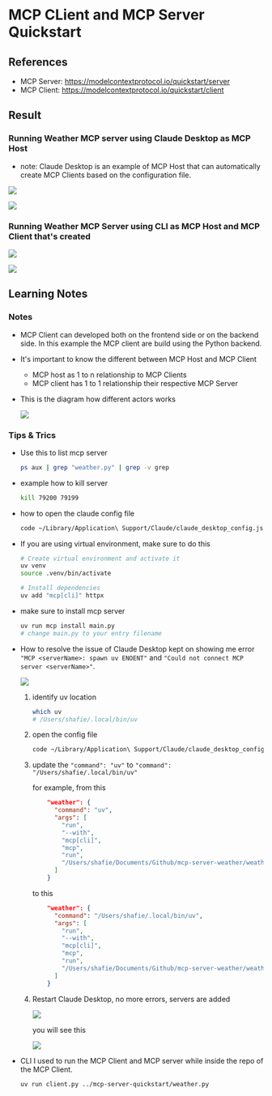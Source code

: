 # MCP CLient and MCP Server Quickstart

## References

- MCP Server: https://modelcontextprotocol.io/quickstart/server
- MCP Client: https://modelcontextprotocol.io/quickstart/client

## Result

### Running Weather MCP server using Claude Desktop as MCP Host

- note: Claude Desktop is an example of MCP Host that can automatically create MCP Clients based on the configuration file.

![](./img/mcp-client-4.png)

![](./img/mcp-client-5.png)

### Running Weather MCP Server using CLI as MCP Host and MCP Client that's created

![](./img/mcp-server-1.png)

![](./img/mcp-server-2.png)

## Learning Notes

### Notes

- MCP Client can developed both on the frontend side or on the backend side. In this example the MCP client are build using the Python backend.
- It's important to know the different between MCP Host and MCP Client
  - MCP host as 1 to n relationship to MCP Clients
  - MCP client has 1 to 1 relationship their respective MCP Server
- This is the diagram how different actors works

  ![](./img/mcp-components.png)

### Tips & Trics

- Use this to list mcp server
  ```bash
  ps aux | grep "weather.py" | grep -v grep
  ```
- example how to kill server
  ```bash
  kill 79200 79199
  ```
- how to open the claude config file
  ```bash
  code ~/Library/Application\ Support/Claude/claude_desktop_config.json
  ```
- If you are using virtual environment, make sure to do this
  ```bash
  # Create virtual environment and activate it
  uv venv
  source .venv/bin/activate

  # Install dependencies
  uv add "mcp[cli]" httpx
  ```
- make sure to install mcp server
  ```bash
  uv run mcp install main.py
  # change main.py to your entry filename
  ```
- How to resolve the issue of Claude Desktop kept on showing me error `"MCP <serverName>: spawn uv ENOENT"` and `"Could not connect MCP server <serverName>"`.

  ![](./img/mcp-client-1.png)

  1. identify uv location

     ```bash
     which uv
     # /Users/shafie/.local/bin/uv
     ```

  2. open the config file

     ```bash
     code ~/Library/Application\ Support/Claude/claude_desktop_config.json
     ```

  3. update the `"command": "uv"` to `"command": "/Users/shafie/.local/bin/uv"`

     for example, from this

     ```json
         "weather": {
           "command": "uv",
           "args": [
             "run",
             "--with",
             "mcp[cli]",
             "mcp",
             "run",
             "/Users/shafie/Documents/Github/mcp-server-weather/weather.py"
           ]
         }
     ```

     to this

     ```json
         "weather": {
           "command": "/Users/shafie/.local/bin/uv",
           "args": [
             "run",
             "--with",
             "mcp[cli]",
             "mcp",
             "run",
             "/Users/shafie/Documents/Github/mcp-server-weather/weather.py"
           ]
         }
     ```

  4. Restart Claude Desktop, no more errors, servers are added

     ![](./img/mcp-client-2.png)

     you will see this

     ![](./img/mcp-client-3.png)

- CLI I used to run the MCP Client and MCP server while inside the repo of the MCP Client.

  ```shell
  uv run client.py ../mcp-server-quickstart/weather.py
  ```
